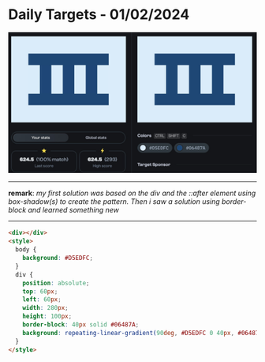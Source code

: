 # Daily Targets - 01/02/2024

![result](./images/01022024.jpg)

---

**remark**: *my first solution was based on the div and the ::after element using box-shadow(s) to create the pattern. Then i saw a solution using border-block and learned something new*

---

```html
<div></div>
<style>
  body {
    background: #D5EDFC;
  }
  div {
    position: absolute;
    top: 60px;
    left: 60px;
    width: 280px;
    height: 100px;
    border-block: 40px solid #06487A;
    background: repeating-linear-gradient(90deg, #D5EDFC 0 40px, #06487A 40px 80px);
  }
</style>
```
